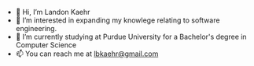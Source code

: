 - 👋 Hi, I’m Landon Kaehr
- 👀 I’m interested in expanding my knowlege relating to software engineering.
- 🌱 I’m currently studying at Purdue University for a Bachelor's degree in Computer Science
- 📫 You can reach me at lbkaehr@gmail.com

<!---
lbkaehr/lbkaehr is a ✨ special ✨ repository because its `README.md` (this file) appears on your GitHub profile.
You can click the Preview link to take a look at your changes.
--->
